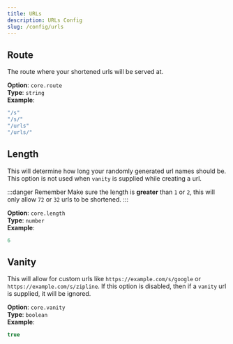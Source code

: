 ```yaml
---
title: URLs
description: URLs Config
slug: /config/urls
---
```


## Route
The route where your shortened urls will be served at.

**Option**: `core.route`<br/>
**Type**: `string`<br/>
**Example**:
```js
"/s"
"/s/"
"/urls"
"/urls/"
```

## Length
This will determine how long your randomly generated url names should be. This option is not used when `vanity` is supplied while creating a url.

:::danger Remember
Make sure the length is **greater** than `1` or `2`, this will only allow `72` or `32` urls to be shortened.
:::

**Option**: `core.length`<br/>
**Type**: `number`<br/>
**Example**:
```js
6
```

## Vanity
This will allow for custom urls like `https://example.com/s/google` or `https://example.com/s/zipline`. If this option is disabled, then if a `vanity` url is supplied, it will be ignored.

**Option**: `core.vanity`<br/>
**Type**: `boolean`<br/>
**Example**:
```js
true
```